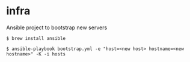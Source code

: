 # infra
Ansible project to bootstrap new servers

``` $ brew install ansible ```

``` $ ansible-playbook bootstrap.yml -e "host=<new host> hostname=<new hostname>" -K -i hosts ```
